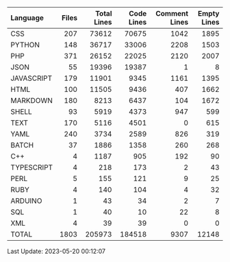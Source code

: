 | Language   |   Files |   Total Lines |   Code Lines |   Comment Lines |   Empty Lines |
|:-----------|--------:|--------------:|-------------:|----------------:|--------------:|
| CSS        |     207 |         73612 |        70675 |            1042 |          1895 |
| PYTHON     |     148 |         36717 |        33006 |            2208 |          1503 |
| PHP        |     371 |         26152 |        22025 |            2120 |          2007 |
| JSON       |      55 |         19396 |        19387 |               1 |             8 |
| JAVASCRIPT |     179 |         11901 |         9345 |            1161 |          1395 |
| HTML       |     100 |         11505 |         9436 |             407 |          1662 |
| MARKDOWN   |     180 |          8213 |         6437 |             104 |          1672 |
| SHELL      |      93 |          5919 |         4373 |             947 |           599 |
| TEXT       |     170 |          5116 |         4501 |               0 |           615 |
| YAML       |     240 |          3734 |         2589 |             826 |           319 |
| BATCH      |      37 |          1886 |         1358 |             260 |           268 |
| C++        |       4 |          1187 |          905 |             192 |            90 |
| TYPESCRIPT |       4 |           218 |          173 |               2 |            43 |
| PERL       |       5 |           155 |          121 |               9 |            25 |
| RUBY       |       4 |           140 |          104 |               4 |            32 |
| ARDUINO    |       1 |            43 |           34 |               2 |             7 |
| SQL        |       1 |            40 |           10 |              22 |             8 |
| XML        |       4 |            39 |           39 |               0 |             0 |
| TOTAL      |    1803 |        205973 |       184518 |            9307 |         12148 |

Last Update: 2023-05-20 00:12:07